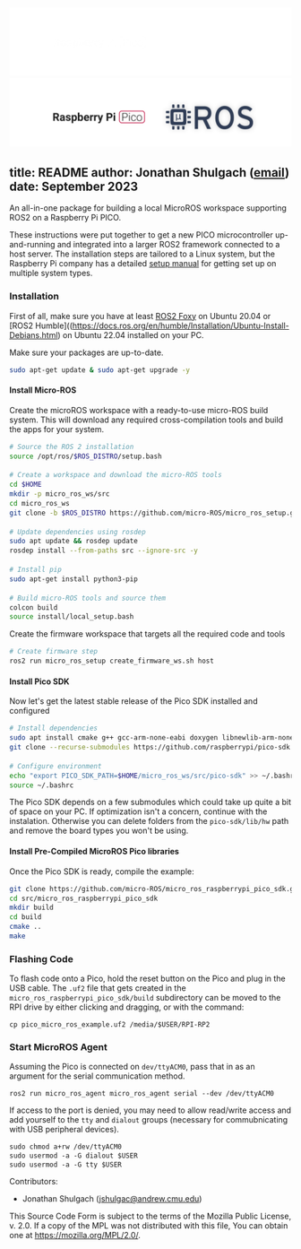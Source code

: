 ![banner](.images/banner-dark-theme.png#gh-dark-mode-only)
![banner](.images/banner-light-theme.png#gh-light-mode-only)
---
title: README
author: Jonathan Shulgach ([email](mailto:jshulgac@andrew.cmu.edu))
date: September 2023
---

<!-- License

Copyright 2022-2023 Neuromechatronics Lab, Carnegie Mellon University

Contributors: 
  Jonathan Shulgach jshulgac@andrew.cmu.edu

This Source Code Form is subject to the terms of the Mozilla Public
License, v. 2.0. If a copy of the MPL was not distributed with this
file, You can obtain one at https://mozilla.org/MPL/2.0/.
-->

An all-in-one package for building a local MicroROS workspace supporting ROS2 on a Raspberry Pi PICO.

These instructions were put together to get a new PICO microcontroller up-and-running and integrated into a larger ROS2 framework connected to a host server. The installation steps are tailored to a Linux system, but the Raspberry Pi company has a detailed [setup manual](https://datasheets.raspberrypi.com/pico/raspberry-pi-pico-c-sdk.pdf) for getting set up on multiple system types.

### Installation

First of all, make sure you have at least [ROS2 Foxy](https://docs.ros.org/en/foxy/Installation.html) on Ubuntu 20.04 or [ROS2 Humble]((https://docs.ros.org/en/humble/Installation/Ubuntu-Install-Debians.html) on Ubuntu 22.04 installed on your PC.

Make sure your packages are up-to-date.
```bash
sudo apt-get update & sudo apt-get upgrade -y
```

#### Install Micro-ROS 
Create the microROS workspace with a ready-to-use micro-ROS build system. This will download any required cross-compilation tools and build the apps for your system.
```bash
# Source the ROS 2 installation
source /opt/ros/$ROS_DISTRO/setup.bash

# Create a workspace and download the micro-ROS tools
cd $HOME
mkdir -p micro_ros_ws/src
cd micro_ros_ws
git clone -b $ROS_DISTRO https://github.com/micro-ROS/micro_ros_setup.git src/micro_ros_setup

# Update dependencies using rosdep
sudo apt update && rosdep update
rosdep install --from-paths src --ignore-src -y

# Install pip
sudo apt-get install python3-pip

# Build micro-ROS tools and source them
colcon build
source install/local_setup.bash
```

Create the firmware workspace that targets all the required code and tools
```bash
# Create firmware step
ros2 run micro_ros_setup create_firmware_ws.sh host
```

#### Install Pico SDK
Now let's get the latest stable release of the Pico SDK installed and configured
```bash
# Install dependencies
sudo apt install cmake g++ gcc-arm-none-eabi doxygen libnewlib-arm-none-eabi libstdc++-arm-none-eabi-newlib git python3
git clone --recurse-submodules https://github.com/raspberrypi/pico-sdk.git $HOME/micro_ros_ws/src/pico-sdk

# Configure environment
echo "export PICO_SDK_PATH=$HOME/micro_ros_ws/src/pico-sdk" >> ~/.bashrc
source ~/.bashrc
```
The Pico SDK depends on a few submodules which could take up quite a bit of space on your PC. If optimization isn't a concern, continue with the instalation. Otherwise you can delete folders from the `pico-sdk/lib/hw` path and remove the board types you won't be using.

#### Install Pre-Compiled MicroROS Pico libraries
Once the Pico SDK is ready, compile the example:

```bash
git clone https://github.com/micro-ROS/micro_ros_raspberrypi_pico_sdk.git $HOME/micro_ros_ws/src/micro_ros_raspberrypi_pico_sdk
cd src/micro_ros_raspberrypi_pico_sdk
mkdir build
cd build
cmake ..
make
```

### Flashing Code
To flash code onto a Pico, hold the reset button on the Pico and plug in the USB cable. The `.uf2` file that gets created in the `micro_ros_raspberrypi_pico_sdk/build` subdirectory can be moved to the RPI drive by either clicking and dragging, or with the command:
```
cp pico_micro_ros_example.uf2 /media/$USER/RPI-RP2
```
 
 
### Start MicroROS Agent
Assuming the Pico is connected on `dev/ttyACM0`, pass that in as an argument for the serial communication method.
```
ros2 run micro_ros_agent micro_ros_agent serial --dev /dev/ttyACM0
```
If access to the port is denied, you may need to allow read/write access and add yourself to the `tty` and `dialout` groups (necessary for commubnicating with USB peripheral devices).
```
sudo chmod a+rw /dev/ttyACM0
sudo usermod -a -G dialout $USER
sudo usermod -a -G tty $USER
```

 Contributors: 
* Jonathan Shulgach (jshulgac@andrew.cmu.edu)

This Source Code Form is subject to the terms of the Mozilla Public
License, v. 2.0. If a copy of the MPL was not distributed with this
file, You can obtain one at https://mozilla.org/MPL/2.0/.

<!---------------------------------------------------------------------
   References
---------------------------------------------------------------------->


[Neuromechatronics Lab]: https://www.meche.engineering.cmu.edu/faculty/neuromechatronics-lab.html

[pip install]: https://pip.pypa.io/en/stable/cli/pip_install/

[microROS]: https://micro.ros.org/

[microROS RaspberryPi Pre-Compiled Pico SDK]: https://github.com/micro-ROS/micro_ros_raspberrypi_pico_sdk/tree/iron

[Pico examples]: https://github.com/raspberrypi/pico-examples


